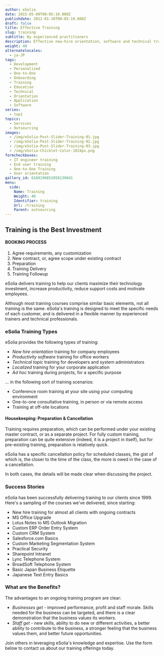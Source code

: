 ```yaml
---
author: eSolia
date: 2015-05-09T00:05:19.000Z
publishdate: 2012-01-10T00:05:19.000Z
draft: false
title: Effective Training
slug: training
subtitle: By experienced practitioners
description: Effective new-hire orientation, software and technical training. Training course development and delivery. - from eSolia Inc.
weight: 40
alternatelocales:
  - ja-JP
tags:
  - Development
  - Personalized
  - One-to-One
  - Onboarding
  - Training
  - Education
  - Technical
  - Orientation
  - Application
  - Software
series:
  - top1
topics:
  - Services
  - Outsourcing
images:
  - /img/eSolia-Post-Slider-Training-01.jpg
  - /img/eSolia-Post-Slider-Training-02.jpg
  - /img/eSolia-Post-Slider-Training-03.jpg
  - /img/eSolia-Chicklet-Color-1024px.png
formcheckboxes:
  - IT engineer training
  - End user training
  - One-to-One Training
  - User orientation
gallery_id: 6160196852058139841
menu:
  side:
    Name: Training
    Weight: 40
    Identifier: training
    Url: /training
    Parent: outsourcing
---
```


## Training is the Best Investment

<div class="esolia-card-panel teal darken-4 z-depth-1">
  <h4 class="center green-text text-accent-3">BOOKING PROCESS</h4>
    <ol>
      <li class="white-text">Agree requirements, any customization</li>
      <li class="white-text">New contract, or, agree scope under existing contract</li>
      <li class="white-text">Preparation</li>
      <li class="white-text">Training Delivery</li>
      <li class="white-text">Training Followup</li>
    </ol>
</div>

eSolia delivers training to help our clients maximize their technology investment, increase productivity, reduce support costs and motivate employees.

Although most training courses comprise similar basic elements, not all training is the same. eSolia's training is designed to meet the specific needs of each customer, and is delivered in a flexible manner by experienced trainers and technical professionals.

### eSolia Training Types

eSolia provides the following types of training:

* _New hire orientation_ training for company employees
* _Productivity software_ training for office workers
* _Technical topic_ training for developers and system administrators
* _Localized_ training for your corporate application
* _Ad hoc_ training during projects, for a specific purpose

... in the following sort of training scenarios:  

* Conference room training at your site using your computing environment
* One-to-one consultative training, in person or via remote access
* Training at off-site locations

#### Housekeeping: Preparation & Cancellation

Training requires preparation, which can be performed under your existing master contract, or as a separate project. For fully custom training, preparation can be quite extensive (indeed, it is a project in itself), but for pre-existing training, preparation is relatively quick.

eSolia has a specific cancellation policy for scheduled classes, the gist of which is, the closer to the time of the class, the more is owed in the case of a cancellation.

In both cases, the details will be made clear when discussing the project.

### Success Stories

eSolia has been successfully delivering training to our clients since 1999. Here's a sampling of the courses we've delivered, since starting:

* New hire training for almost all clients with ongoing contracts
* MS Office Upgrade
* Lotus Notes to MS Outlook Migration
* Custom ERP Order Entry System
* Custom CRM System
* Salesforce.com Basics
* Custom Marketing Segmentation System
* Practical Security
* Sharepoint Intranet
* Lync Telephone System
* BroadSoft Telephone System
* Basic Japan Business Etiquette
* Japanese Text Entry Basics

### What are the Benefits?

The advantages to an ongoing training program are clear:

* _Businesses get_ - improved performance, profit and staff morale. Skills needed for the business can be targeted, and there is a clear demonstration that the business values its workers.
* _Staff get_ - new skills, ability to do new or different activities, a better ability to contribute to the business, a stronger feeling that the business values them, and better future opportunities.

Join others in leveraging eSolia's knowledge and expertise. Use the form below to contact us about our training offerings today.
